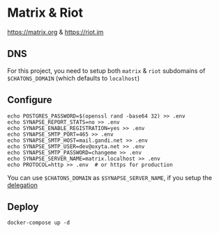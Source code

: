 # Matrix & Riot

https://matrix.org & https://riot.im

## DNS

For this project, you need to setup both `matrix` & `riot` subdomains of `$CHATONS_DOMAIN` (which defaults to
`localhost`)

## Configure

```
echo POSTGRES_PASSWORD=$(openssl rand -base64 32) >> .env
echo SYNAPSE_REPORT_STATS=no >> .env
echo SYNAPSE_ENABLE_REGISTRATION=yes >> .env
echo SYNAPSE_SMTP_PORT=465 >> .env
echo SYNAPSE_SMTP_HOST=mail.gandi.net >> .env
echo SYNAPSE_SMTP_USER=dev@oxyta.net >> .env
echo SYNAPSE_SMTP_PASSWORD=changeme >> .env
echo SYNAPSE_SERVER_NAME=matrix.localhost >> .env
echo PROTOCOL=http >> .env  # or https for production
```

You can use `$CHATONS_DOMAIN` as `$SYNAPSE_SERVER_NAME`, if you setup the
[delegation](https://github.com/matrix-org/synapse/blob/master/docs/federate.md#delegation)

## Deploy
```
docker-compose up -d
```
